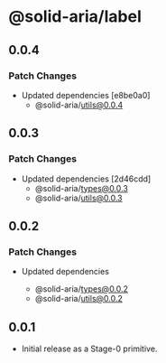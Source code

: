 # @solid-aria/label

## 0.0.4

### Patch Changes

- Updated dependencies [e8be0a0]
  - @solid-aria/utils@0.0.4

## 0.0.3

### Patch Changes

- Updated dependencies [2d46cdd]
  - @solid-aria/types@0.0.3
  - @solid-aria/utils@0.0.3

## 0.0.2

### Patch Changes

- Updated dependencies

  - @solid-aria/types@0.0.2
  - @solid-aria/utils@0.0.2

## 0.0.1

- Initial release as a Stage-0 primitive.
